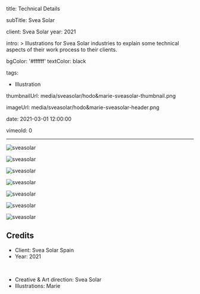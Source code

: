 title: Technical Details

subTitle: Svea Solar

client: Svea Solar
year: 2021

intro: >
  Illustrations for Svea Solar industries to explain some technical aspects of their work process to their clients.

bgColor: '#ffffff'
textColor: black

tags:
  - Illustration

thumbnailUrl: media/sveasolar/hodo&marie-sveasolar-thumbnail.png

imageUrl: media/sveasolar/hodo&marie-sveasolar-header.png

date: 2021-03-01 12:00:00

vimeoId: 0


---

<div class="gallery gallery-1">

![sveasolar](/media/sveasolar/hodo&marie-sveasolar-01.jpg)

</div>


<div class="gallery gallery-3">

![sveasolar](/media/sveasolar/hodo&marie-sveasolar-02.jpg)

![sveasolar](/media/sveasolar/hodo&marie-sveasolar-03.jpg)

![sveasolar](/media/sveasolar/hodo&marie-sveasolar-04.jpg)

</div>


<div class="gallery gallery-3">

![sveasolar](/media/sveasolar/hodo&marie-sveasolar-05.jpg)

![sveasolar](/media/sveasolar/hodo&marie-sveasolar-06.jpg)

![sveasolar](/media/sveasolar/hodo&marie-sveasolar-07.jpg)

</div>


## Credits

* Client: Svea Solar Spain
* Year: 2021  

<br>

* Creative & Art direction: Svea Solar
* Illustrations: Marie

